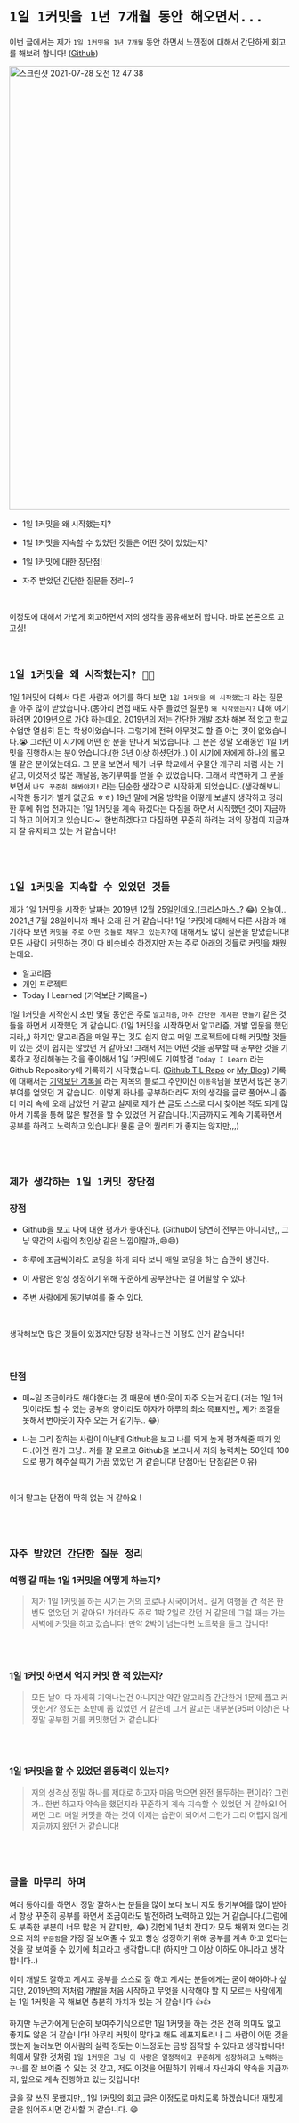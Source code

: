 # `1일 1커밋을 1년 7개월 동안 해오면서...`

이번 글에서는 제가 `1일 1커밋을 1년 7개월` 동안 하면서 느낀점에 대해서 간단하게 회고를 해보려 합니다! ([Github](https://github.com/wjdrbs96))

<img width="796" alt="스크린샷 2021-07-28 오전 12 47 38" src="https://user-images.githubusercontent.com/45676906/127185418-fcbc6250-08db-4542-9337-d93e752d274c.png">

- 1일 1커밋을 왜 시작했는지?

- 1일 1커밋을 지속할 수 있었던 것들은 어떤 것이 있었는지?

- 1일 1커밋에 대한 장단점!

- 자주 받았던 간단한 질문들 정리~?

<br>

이정도에 대해서 가볍게 회고하면서 저의 생각을 공유해보려 합니다. 바로 본론으로 고고싱!

<br> 

## `1일 1커밋을 왜 시작했는지? 🤔🤔`

1일 1커밋에 대해서 다른 사람과 얘기를 하다 보면 `1일 1커밋을 왜 시작했는지` 라는 질문을 아주 많이 받았습니다.(동아리 면접 때도 자주 들었던 질문!) `왜 시작했는지?` 대해 얘기하려면 2019년으로 가야 하는데요.
2019년의 저는 간단한 개발 조차 해본 적 없고 학교 수업만 열심히 듣는 학생이었습니다. 그렇기에 전혀 아무것도 할 줄 아는 것이 없었습니다.😭 그러던 이 시기에 어떤 한 분을 만나게 되었습니다. 그 분은 정말 오래동안 1일 1커밋을 진행하시는 분이었습니다.(한 3년 이상 하셨던가..) 이 시기에 저에게 하나의 롤모델 같은 분이었는데요.
그 분을 보면서 제가 너무 학교에서 우물안 개구리 처럼 사는 거 같고, 이것저것 많은 깨달음, 동기부여를 얻을 수 있었습니다. 그래서 막연하게 그 분을 보면서 `나도 꾸준히 해봐야지!` 라는 단순한 생각으로 시작하게 되었습니다.(생각해보니 시작한 동기가 별게 없군요 ㅎㅎ) 19년 말에 겨울 방학을 어떻게 보낼지 생각하고 정리한 후에 취업 전까지는 1일 1커밋을 계속 하겠다는 다짐을 하면서 시작했던 것이 지금까지 하고 이어지고 있습니다~!
한번하겠다고 다짐하면 꾸준히 하려는 저의 장점이 지금까지 잘 유지되고 있는 거 같습니다!

<br> <br>

## `1일 1커밋을 지속할 수 있었던 것들`

제가 1일 1커밋을 시작한 날짜는 2019년 12월 25일인데요.(크리스마스..? 😂) 오늘이.. 2021년 7월 28일이니까 꽤나 오래 된 거 같습니다! 1일 1커밋에 대해서 다른 사람과 얘기하다 보면 `커밋을 주로 어떤 것들로 채우고 있는지?`에 대해서도 많이 질문을 받았습니다! 모든 사람이 커밋하는 것이 다 비슷비슷 하겠지만 저는 주로 아래의 것들로 커밋을 채웠는데요.

- 알고리즘
- 개인 프로젝트
- Today I Learned (기억보단 기록을~)

1일 1커밋을 시작한지 초반 몇달 동안은 주로 `알고리즘`, `아주 간단한 게시판 만들기` 같은 것들을 하면서 시작했던 거 같습니다.(1일 1커밋을 시작하면서 알고리즘, 개발 입문을 했던지라,,) 하지만 알고리즘을 매일 푸는 것도 쉽지 않고 매일 프로젝트에 대해 커밋할 것들이 있는 것이 쉽지는 않았던 거 같아요!
그래서 저는 어떤 것을 공부할 때 공부한 것을 기록하고 정리해놓는 것을 좋아해서 1일 1커밋에도 기여할겸 `Today I Learn` 라는 Github Repository에 기록하기 시작했습니다. ([Github TIL Repo](https://github.com/wjdrbs96/Today-I-Learn) or [My Blog](https://devlog-wjdrbs96.tistory.com/)) 
기록에 대해서는 [기억보단 기록을](https://jojoldu.tistory.com/) 라는 제목의 블로그 주인이신 `이동욱`님을 보면서 많은 동기부여를 얻었던 거 같습니다. 이렇게 하나를 공부하더라도 저의 생각을 글로 풀어쓰니 좀 더 머리 속에 오래 남았던 거 같고 실제로 제가 쓴 글도 스스로 다시 찾아본 적도 되게 많아서 기록을 통해 많은 발전을 할 수 있었던 거 같습니다.(지금까지도 계속 기록하면서 공부를 하려고 노력하고 있습니다! 물론 글의 퀄리티가 좋지는 않지만,,,)

<br> <br>

## `제가 생각하는 1일 1커밋 장단점`

### 장점

- Github을 보고 나에 대한 평가가 좋아진다. (Github이 당연히 전부는 아니지만,, 그냥 약간의 사람의 첫인상 같은 느낌이랄까,,😄😄)

- 하루에 조금씩이라도 코딩을 하게 되다 보니 매일 코딩을 하는 습관이 생긴다.

- 이 사람은 항상 성장하기 위해 꾸준하게 공부한다는 걸 어필할 수 있다.

- 주변 사람에게 동기부여를 줄 수 있다.

<br>

생각해보면 많은 것들이 있겠지만 당장 생각나는건 이정도 인거 같습니다!

<br>

### 단점

- 매~일 조금이라도 해야한다는 것 때문에 번아웃이 자주 오는거 같다.(저는 1일 1커밋이라도 할 수 있는 공부의 양이라도 하자가 하루의 최소 목표지만,, 제가 조절을 못해서 번아웃이 자주 오는 거 같기두.. 😂)

- 나는 그리 잘하는 사람이 아닌데 Github을 보고 나를 되게 높게 평가해줄 때가 있다.(이건 뭔가 그냥.. 저를 잘 모르고 Github을 보고나서 저의 능력치는 50인데 100으로 평가 해주실 때가 가끔 있었던 거 같습니다! 단점아닌 단점같은 이유)

<br>

이거 말고는 단점이 딱히 없는 거 같아요 !

<br> <br> 

## `자주 받았던 간단한 질문 정리`

### 여행 갈 때는 1일 1커밋을 어떻게 하는지?

> 제가 1일 1커밋을 하는 시기는 거의 코로나 시국이어서.. 길게 여행을 간 적은 한 번도 없었던 거 같아요! 가더라도 주로 1박 2일로 갔던 거 같은데 그럴 때는 가는 새벽에 커밋을 하고 갔습니다! 만약 2박이 넘는다면 노트북을 들고 갑니다! 

<br> <br>

### 1일 1커밋 하면서 억지 커밋 한 적 있는지?

> 모든 날이 다 자세히 기억나는건 아니지만 약간 알고리즘 간단한거 1문제 풀고 커밋한거? 정도는 초반에 좀 있었던 거 같은데 그거 말고는 대부분(95퍼 이상)은 다 정말 공부한 거를 커밋했던 거 같습니다!

<br> <br>

### 1일 1커밋을 할 수 있었던 원동력이 있는지?

> 저의 성격상 정말 하나를 제대로 하고자 마음 먹으면 완전 몰두하는 편이라? 그런가.. 한번 하고자 약속을 했던지라 꾸준하게 계속 지속할 수 있었던 거 같아요! 어쩌면 그리 매일 커밋을 하는 것이 이제는 습관이 되어서 그런가 그리 어렵지 않게 지금까지 왔던 거 같습니다!

<br> <br>

## `글을 마무리 하며`

여러 동아리를 하면서 정말 잘하시는 분들을 많이 보다 보니 저도 동기부여를 많이 받아서 항상 꾸준히 공부를 하면서 조금이라도 발전하려 노력하고 있는 거 같습니다.(그럼에도 부족한 부분이 너무 많은 거 같지만,, 😂)
깃헙에 1년치 잔디가 모두 채워져 있다는 것으로 저의 `꾸준함`을 가장 잘 보여줄 수 있고 항상 성장하기 위해 공부를 계속 하고 있다는 것을 잘 보여줄 수 있기에 최고라고 생각합니다! (하지만 그 이상 이하도 아니라고 생각합니다..)

이미 개발도 잘하고 계시고 공부를 스스로 잘 하고 계시는 분들에게는 굳이 해야하나 싶지만, 2019년의 저처럼 개발을 처음 시작하고 무엇을 시작해야 할 지 모르는 사람에게는 1일 1커밋을 꼭 해보면 충분히 가치가 있는 거 같습니다 👍👍

하지만 누군가에게 단순히 보여주기식으로만 1일 1커밋을 하는 것은 전혀 의미도 없고 좋지도 않은 거 같습니다! 아무리 커밋이 많다고 해도 레포지토리나 그 사람이 어떤 것을 했는지 눌러보면 이사람의 실력 정도는 어느정도는 금방 짐작할 수 있다고 생각합니다! 위에서 말한 것처럼 `1일 1커밋은 그냥 이 사람은 열정적이고 꾸준하게 성장하려고 노력하는 구나`를 잘 보여줄 수 있는 것 같고, 저도 이것을 어필하기 위해서 자신과의 약속을 지금까지, 앞으로 계속 진행하고 있는 것입니다!

글을 잘 쓰진 못했지만,, 1일 1커밋의 회고 글은 이정도로 마치도록 하겠습니다! 재밌게 글을 읽어주시면 감사할 거 같습니다. 😄